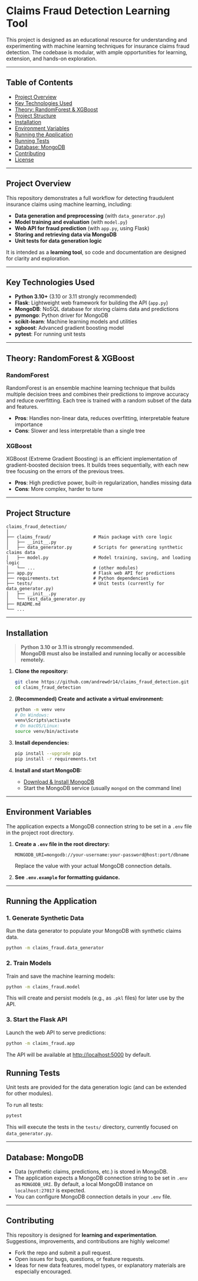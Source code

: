 # Claims Fraud Detection Learning Tool

This project is designed as an educational resource for understanding and experimenting with machine learning techniques for insurance claims fraud detection. The codebase is modular, with ample opportunities for learning, extension, and hands-on exploration.

---

## Table of Contents

- [Project Overview](#project-overview)
- [Key Technologies Used](#key-technologies-used)
- [Theory: RandomForest & XGBoost](#theory-randomforest--xgboost)
- [Project Structure](#project-structure)
- [Installation](#installation)
- [Environment Variables](#environment-variables)
- [Running the Application](#running-the-application)
- [Running Tests](#running-tests)
- [Database: MongoDB](#database-mongodb)
- [Contributing](#contributing)
- [License](#license)

---

## Project Overview

This repository demonstrates a full workflow for detecting fraudulent insurance claims using machine learning, including:

- **Data generation and preprocessing** (with `data_generator.py`)
- **Model training and evaluation** (with `model.py`)
- **Web API for fraud prediction** (with `app.py`, using Flask)
- **Storing and retrieving data via MongoDB**
- **Unit tests for data generation logic**

It is intended as a **learning tool**, so code and documentation are designed for clarity and exploration.

---

## Key Technologies Used

- **Python 3.10+** (3.10 or 3.11 strongly recommended)
- **Flask**: Lightweight web framework for building the API (`app.py`)
- **MongoDB**: NoSQL database for storing claims data and predictions
- **pymongo**: Python driver for MongoDB
- **scikit-learn**: Machine learning models and utilities
- **xgboost**: Advanced gradient boosting model
- **pytest**: For running unit tests

---

## Theory: RandomForest & XGBoost

### RandomForest

RandomForest is an ensemble machine learning technique that builds multiple decision trees and combines their predictions to improve accuracy and reduce overfitting. Each tree is trained with a random subset of the data and features.

- **Pros**: Handles non-linear data, reduces overfitting, interpretable feature importance
- **Cons**: Slower and less interpretable than a single tree

### XGBoost

XGBoost (Extreme Gradient Boosting) is an efficient implementation of gradient-boosted decision trees. It builds trees sequentially, with each new tree focusing on the errors of the previous trees.

- **Pros**: High predictive power, built-in regularization, handles missing data
- **Cons**: More complex, harder to tune

---

## Project Structure

```
claims_fraud_detection/
│
├── claims_fraud/                # Main package with core logic
│   ├── __init__.py
│   ├── data_generator.py        # Scripts for generating synthetic claims data
│   ├── model.py                 # Model training, saving, and loading logic
│   └── ...                      # (other modules)
├── app.py                       # Flask web API for predictions
├── requirements.txt             # Python dependencies
├── tests/                       # Unit tests (currently for data_generator.py)
│   ├── __init__.py
│   └── test_data_generator.py
├── README.md
└── ...
```

---

## Installation

> **Python 3.10 or 3.11 is strongly recommended.**  
> **MongoDB must also be installed and running locally or accessible remotely.**

1. **Clone the repository:**
    ```bash
    git clone https://github.com/andrewdr14/claims_fraud_detection.git
    cd claims_fraud_detection
    ```

2. **(Recommended) Create and activate a virtual environment:**
    ```bash
    python -m venv venv
    # On Windows:
    venv\Scripts\activate
    # On macOS/Linux:
    source venv/bin/activate
    ```

3. **Install dependencies:**
    ```bash
    pip install --upgrade pip
    pip install -r requirements.txt
    ```

4. **Install and start MongoDB:**  
   - [Download & Install MongoDB](https://docs.mongodb.com/manual/installation/)
   - Start the MongoDB service (usually `mongod` on the command line)

---

## Environment Variables

The application expects a MongoDB connection string to be set in a `.env` file in the project root directory.

1. **Create a `.env` file in the root directory:**
    ```
    MONGODB_URI=mongodb://your-username:your-password@host:port/dbname
    ```
   Replace the value with your actual MongoDB connection details.

2. **See `.env.example` for formatting guidance.**

---

## Running the Application

### 1. Generate Synthetic Data

Run the data generator to populate your MongoDB with synthetic claims data.
```bash
python -m claims_fraud.data_generator
```

### 2. Train Models

Train and save the machine learning models:
```bash
python -m claims_fraud.model
```
This will create and persist models (e.g., as `.pkl` files) for later use by the API.

### 3. Start the Flask API

Launch the web API to serve predictions:
```bash
python -m claims_fraud.app
```
The API will be available at [http://localhost:5000](http://localhost:8080) by default.

## Running Tests

Unit tests are provided for the data generation logic (and can be extended for other modules).

To run all tests:
```bash
pytest
```
This will execute the tests in the `tests/` directory, currently focused on `data_generator.py`.

---

## Database: MongoDB

- Data (synthetic claims, predictions, etc.) is stored in MongoDB.
- The application expects a MongoDB connection string to be set in `.env` as `MONGODB_URI`. By default, a local MongoDB instance on `localhost:27017` is expected.
- You can configure MongoDB connection details in your `.env` file.

---

## Contributing

This repository is designed for **learning and experimentation**.  
Suggestions, improvements, and contributions are highly welcome!

- Fork the repo and submit a pull request.
- Open issues for bugs, questions, or feature requests.
- Ideas for new data features, model types, or explanatory materials are especially encouraged.
